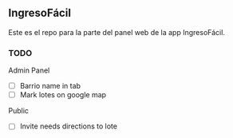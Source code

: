 ## IngresoFácil
Este es el repo para la parte del panel web de la app IngresoFácil.


### TODO

Admin Panel
- [ ] Barrio name in tab
- [ ] Mark lotes on google map

Public
- [ ] Invite needs directions to lote
